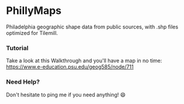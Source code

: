 # PhillyMaps

Philadelphia geographic shape data from public sources, with .shp files optimized for Tilemill. 

### Tutorial

Take a look at this Walkthrough and you'll have a map in no time: https://www.e-education.psu.edu/geog585/node/711

### Need Help?

Don't hesitate to ping me if you need anything! :smile:
